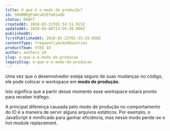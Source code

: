 ```yaml
---
title: O que é o modo de produção?
id: 5RmMBRgPsWcu6IEYe8iwQO
status: DRAFT
createdAt: 2018-02-22T01:34:11.915Z
updatedAt: 2020-03-06T13:59:38.896Z
publishedAt: 
firstPublishedAt: 2018-02-22T01:35:29.950Z
contentType: frequentlyAskedQuestion
productTeam: VTEX IO
author: authors_24
slug: o-que-e-o-modo-de-producao
legacySlug: o-que-e-o-modo-de-producao
---
```


Uma vez que o desenvolvedor esteja seguro de suas mudanças no código, ele pode colocar o workspace em __modo de produção__.

Isto significa que a partir desse momento esse workspace estará pronto para receber tráfego.

A principal diferença causada pelo modo de produção no comportamento do IO é a maneira de servir alguns arquivos estáticos. Por exemplo, o JavaScript é minificado para ganhar eficiência, mas nesse modo perde-se o hot module replacement.
